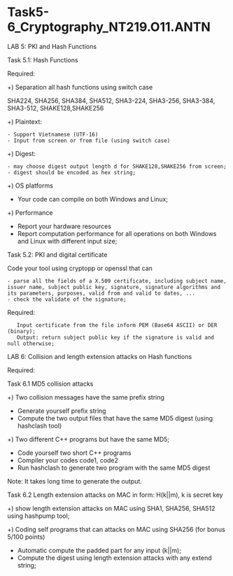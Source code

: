 # Task5-6_Cryptography_NT219.O11.ANTN
LAB 5: PKI and Hash Functions

Task 5.1: Hash Functions

Required:

+) Separation all hash functions using switch case

SHA224, SHA256, SHA384, SHA512, SHA3-224, SHA3-256, SHA3-384, SHA3-512, SHAKE128,SHAKE256 

+) Plaintext:

    - Support Vietnamese (UTF-16)
    - Input from screen or from file (using switch case)
    
+) Digest:

    - may choose digest output length d for SHAKE128,SHAKE256 from screen;
    - digest should be encoded as hex string;
    
 +) OS platforms
 
  - Your code can compile on both Windows and Linux;
    
+) Performance

  - Report your hardware resources
  - Report computation performance for all operations on both Windows and Linux with different input size;

Task 5.2: PKI and digital certificate

Code your tool using cryptopp or openssl that can

	- parse all the fields of a X.509 certificate, including subject name, issuer name, subject public key, signature, signature algorithms and its parameters, purposes, valid from and valid to dates, ...
	- check the validate of the signature;
 
  Required:
  
       Input certificate from the file inform PEM (Base64 ASCII) or DER (binary);
       Output: return subject public key if the signature is valid and null otherwise;
       
LAB 6: Collision and length extension attacks on Hash functions

Required:

Task 6.1 MD5 collision attacks

+) Two collision messages have the same prefix string

 - Generate yourself prefix string
 - Compute the two output files that have the same MD5 digest (using hashclash tool)

+) Two different C++ programs but have the same MD5;

 - Code yourself two short C++ programs
 - Compiler your codes code1, code2
 - Run hashclash to generate two program with the same MD5 digest
   
Note: It takes long time to generate the output.

Task 6.2 Length extension attacks on MAC  in form: H(k||m), k is secret key

+) show length extension attacks on MAC using SHA1, SHA256, SHA512 using hashpump tool;

+) Coding self programs that can attacks on MAC using SHA256 (for bonus 5/100 points)

 - Automatic compute the padded part for any input (k||m);
 - Compute the digest using length extension attacks with any extend string;
